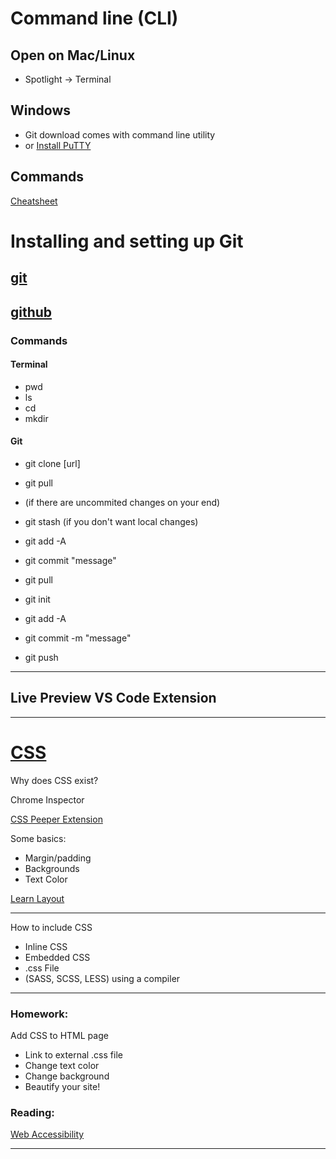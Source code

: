 # Command line (CLI)
## Open on Mac/Linux
- Spotlight -> Terminal
## Windows
- Git download comes with command line utility
- or [Install PuTTY](https://www.chiark.greenend.org.uk/~sgtatham/putty/latest.html)

## Commands
[Cheatsheet](https://www.git-tower.com/blog/command-line-cheat-sheet/')

# Installing and setting up Git
## [git](https://git-scm.com/downloads)
## [github](https://github.com/)

### Commands
#### Terminal
- pwd
- ls
- cd
- mkdir

#### Git
- git clone [url]
- git pull

- (if there are uncommited changes on your end)
- git stash (if you don't want local changes)
- git add -A
- git commit "message"
- git pull

- git init
- git add -A
- git commit -m "message"
- git push

---

## Live Preview VS Code Extension

---
# [CSS](https://frontendmasters.com/guides/front-end-handbook/2019/#4.8)

Why does CSS exist?

Chrome Inspector

[CSS Peeper Extension](https://chrome.google.com/webstore/detail/css-peeper/mbnbehikldjhnfehhnaidhjhoofhpehk/related)

Some basics:
- Margin/padding
- Backgrounds
- Text Color

[Learn Layout](https://learnlayout.com/index.html)

---
How to include CSS
- Inline CSS
- Embedded CSS
- .css File
- (SASS, SCSS, LESS) using a compiler
---
### Homework:
Add CSS to HTML page
- Link to external .css file
- Change text color
- Change background
- Beautify your site!


### Reading:

[Web Accessibility](https://webaim.org/articles/)

---